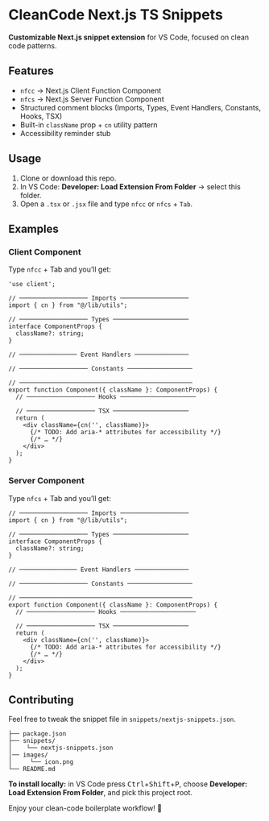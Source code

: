 # CleanCode Next.js TS Snippets

**Customizable Next.js snippet extension** for VS Code, focused on clean code patterns.

## Features

- `nfcc` → Next.js Client Function Component
- `nfcs` → Next.js Server Function Component
- Structured comment blocks (Imports, Types, Event Handlers, Constants, Hooks, TSX)
- Built-in `className` prop + `cn` utility pattern
- Accessibility reminder stub

## Usage

1. Clone or download this repo.
2. In VS Code: **Developer: Load Extension From Folder** → select this folder.
3. Open a `.tsx` or `.jsx` file and type `nfcc` or `nfcs` + `Tab`.

## Examples

### Client Component
Type `nfcc` + Tab and you’ll get:

```tsx
'use client';

// ─────────────────── Imports ───────────────────
import { cn } from "@/lib/utils";

// ─────────────────── Types ─────────────────────
interface ComponentProps {
  className?: string;
}

// ──────────────── Event Handlers ───────────────

// ─────────────────── Constants ──────────────────

// ────────────────────────────────────────────────
export function Component({ className }: ComponentProps) {
  // ─────────────────── Hooks ─────────────────────

  // ─────────────────── TSX ─────────────────────
  return (
    <div className={cn('', className)}>
      {/* TODO: Add aria-* attributes for accessibility */}
      {/* … */}
    </div>
  );
}
```

### Server Component
Type `nfcs` + Tab and you’ll get:

```tsx
// ─────────────────── Imports ───────────────────
import { cn } from "@/lib/utils";

// ─────────────────── Types ─────────────────────
interface ComponentProps {
  className?: string;
}

// ──────────────── Event Handlers ───────────────

// ─────────────────── Constants ──────────────────

// ────────────────────────────────────────────────
export function Component({ className }: ComponentProps) {
  // ─────────────────── Hooks ─────────────────────

  // ─────────────────── TSX ─────────────────────
  return (
    <div className={cn('', className)}>
      {/* TODO: Add aria-* attributes for accessibility */}
      {/* … */}
    </div>
  );
}
```

## Contributing

Feel free to tweak the snippet file in `snippets/nextjs-snippets.json`.
```
├── package.json
├── snippets/
│    └── nextjs-snippets.json
│── images/
│     └── icon.png
└── README.md
```
**To install locally:** in VS Code press <kbd>Ctrl</kbd>+<kbd>Shift</kbd>+<kbd>P</kbd>, choose **Developer: Load Extension From Folder**, and pick this project root.

Enjoy your clean-code boilerplate workflow! 🚀
